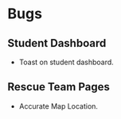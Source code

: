 # Bugs

## Student Dashboard

- Toast on student dashboard.

## Rescue Team Pages

- Accurate Map Location.
